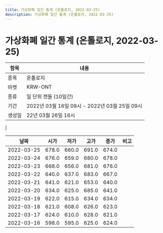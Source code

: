 ```yaml
---
title: 가상화폐 일간 통계 (온톨로지, 2022-03-25)
description: 가상화폐 일간 통계 (온톨로지, 2022-03-25)
---
```


가상화폐 일간 통계 (온톨로지, 2022-03-25)
===

|항목|내용|
|--|--|
|종목|온톨로지|
|마켓|KRW-ONT|
|종류|일 단위 캔들 (10일간)|
|기간|2022년 03월 16일 09시 - 2022년 03월 25일 09시|
|생성일|22년 03월 26일 16시|
|

|날짜|시가|저가|고가|종가|비고|
|--|--|--|--|--|--|
|2022-03-25|678.0|660.0|691.0|674.0|    |
|2022-03-24|676.0|659.0|680.0|678.0|    |
|2022-03-23|668.0|656.0|681.0|676.0|    |
|2022-03-22|640.0|637.0|683.0|667.0|    |
|2022-03-21|641.0|621.0|653.0|640.0|    |
|2022-03-20|634.0|625.0|685.0|641.0|    |
|2022-03-19|622.0|615.0|634.0|634.0|    |
|2022-03-18|621.0|608.0|626.0|623.0|    |
|2022-03-17|624.0|610.0|628.0|621.0|    |
|2022-03-16|598.0|595.0|625.0|624.0|    |
